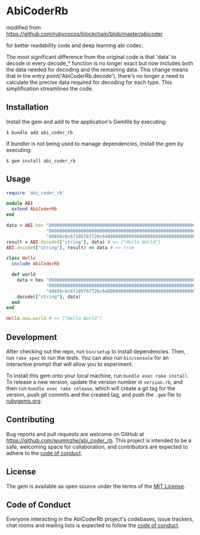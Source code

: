 # AbiCoderRb

modified from https://github.com/rubycocos/blockchain/blob/master/abicoder

for better readability code and deep learning abi codec.

The most significant difference from the original code is that 'data' to decode in every decode_* function is no longer exact but now includes both the data needed for decoding and the remaining data. This change means that in the entry point('AbiCoderRb.decode'), there's no longer a need to calculate the precise data required for decoding for each type. This simplification streamlines the code.

## Installation

Install the gem and add to the application's Gemfile by executing:

    $ bundle add abi_coder_rb

If bundler is not being used to manage dependencies, install the gem by executing:

    $ gem install abi_coder_rb

## Usage

```ruby
require 'abi_coder_rb'

module ABI
  extend AbiCoderRb
end

data = ABI.hex "0000000000000000000000000000000000000000000000000000000000000020" \
               "000000000000000000000000000000000000000000000000000000000000000b" \
               "48656c6c6f20576f726c64000000000000000000000000000000000000000000"
result = ABI.decode(["string"], data) # => ["Hello World"]
ABI.encode(["string"], result) == data # => true
```

```ruby
class Hello
  include AbiCoderRb

  def world
    data = hex "0000000000000000000000000000000000000000000000000000000000000020" \
               "000000000000000000000000000000000000000000000000000000000000000b" \
               "48656c6c6f20576f726c64000000000000000000000000000000000000000000"
    decode(["string"], data)
  end
end

Hello.new.world # => ["Hello World"]
```

## Development

After checking out the repo, run `bin/setup` to install dependencies. Then, run `rake spec` to run the tests. You can also run `bin/console` for an interactive prompt that will allow you to experiment.

To install this gem onto your local machine, run `bundle exec rake install`. To release a new version, update the version number in `version.rb`, and then run `bundle exec rake release`, which will create a git tag for the version, push git commits and the created tag, and push the `.gem` file to [rubygems.org](https://rubygems.org).

## Contributing

Bug reports and pull requests are welcome on GitHub at https://github.com/wuminzhe/abi_coder_rb. This project is intended to be a safe, welcoming space for collaboration, and contributors are expected to adhere to the [code of conduct](https://github.com/[USERNAME]/abi_coder_rb/blob/main/CODE_OF_CONDUCT.md).

## License

The gem is available as open source under the terms of the [MIT License](https://opensource.org/licenses/MIT).

## Code of Conduct

Everyone interacting in the AbiCoderRb project's codebases, issue trackers, chat rooms and mailing lists is expected to follow the [code of conduct](https://github.com/[USERNAME]/abi_coder_rb/blob/main/CODE_OF_CONDUCT.md).
